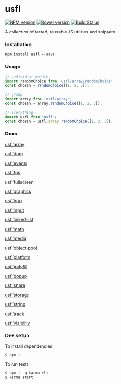# usfl

[![NPM version](https://badge.fury.io/js/usfl.svg)](http://badge.fury.io/js/usfl) [![Bower version](https://badge.fury.io/bo/usfl.svg)](http://badge.fury.io/bo/usfl) [![Build Status](https://secure.travis-ci.org/ianmcgregor/usfl.png)](https://travis-ci.org/ianmcgregor/usfl)

A collection of tested, reusable JS utilities and snippets.

### Installation

```shell
npm install usfl --save
```

### Usage

```javascript
// individual module
import randomChoice from 'usfl/array/randomChoice';
const chosen = randomChoice([1, 2, 3]);

// group
import array from 'usfl/array';
const chosen = array.randomChoice([1, 2, 3]);

// everything
import usfl from 'usfl';
const chosen = usfl.array.randomChoice([1, 2, 3]);
```

### Docs

[usfl/array](docs/README.md#array)

[usfl/dom](docs/README.md#dom)

[usfl/events](docs/README.md#events)

[usfl/fps](docs/README.md#fps)

[usfl/fullscreen](docs/README.md#fullscreen)

[usfl/graphics](docs/README.md#graphics)

[usfl/http](docs/README.md#http)

[usfl/input](docs/README.md#input)

[usfl/linked-list](docs/README.md#linkedlist)

[usfl/math](docs/README.md#math)

[usfl/media](docs/README.md#media)

[usfl/object-pool](docs/README.md#objectpool)

[usfl/platform](docs/README.md#platform)

[usfl/polyfill](docs/README.md#polyfill)

[usfl/popup](docs/README.md#popup)

[usfl/share](docs/README.md#share)

[usfl/storage](docs/README.md#storage)

[usfl/string](docs/README.md#string)

[usfl/track](docs/README.md#track)

[usfl/visibility](docs/README.md#visibility)


### Dev setup

To install dependencies:

```
$ npm i
```

To run tests:

```
$ npm i -g karma-cli
$ karma start
```
